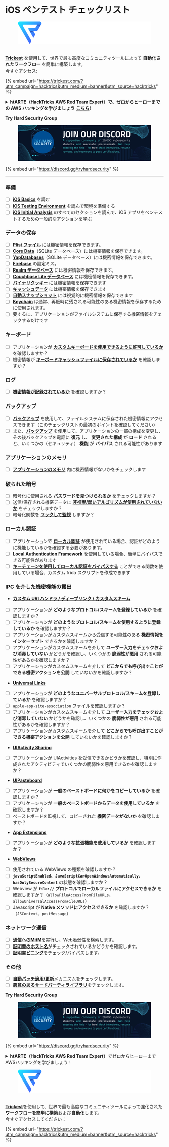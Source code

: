 # iOS ペンテスト チェックリスト

<figure><img src="../.gitbook/assets/image (48).png" alt=""><figcaption></figcaption></figure>

\
[**Trickest**](https://trickest.com/?utm\_campaign=hacktrics\&utm\_medium=banner\&utm\_source=hacktricks) を使用して、世界で最も高度なコミュニティツールによって **自動化されたワークフロー** を簡単に構築します。\
今すぐアクセス:

{% embed url="https://trickest.com/?utm_campaign=hacktrics&utm_medium=banner&utm_source=hacktricks" %}

<details>

<summary><strong>htARTE（HackTricks AWS Red Team Expert）で、ゼロからヒーローまでの AWS ハッキングを学びましょう</strong> <a href="https://training.hacktricks.xyz/courses/arte"><strong>こちら</strong></a><strong>!</strong></summary>

HackTricks をサポートする他の方法:

* **HackTricks で企業を宣伝**したい場合や **HackTricks を PDF でダウンロード** したい場合は、[**SUBSCRIPTION PLANS**](https://github.com/sponsors/carlospolop) をチェックしてください！
* [**公式 PEASS & HackTricks スワッグ**](https://peass.creator-spring.com) を入手
* [**The PEASS Family**](https://opensea.io/collection/the-peass-family) を発見し、独占的な [**NFTs**](https://opensea.io/collection/the-peass-family) のコレクションを見つける
* 💬 [**Discord グループ**](https://discord.gg/hRep4RUj7f) に参加するか、[**telegram グループ**](https://t.me/peass) に参加するか、**Twitter** 🐦 [**@carlospolopm**](https://twitter.com/hacktricks\_live)** をフォローする**
* **ハッキングテクニックを共有するために、** [**HackTricks**](https://github.com/carlospolop/hacktricks) と [**HackTricks Cloud**](https://github.com/carlospolop/hacktricks-cloud) の github リポジトリに PR を提出する

</details>

**Try Hard Security Group**

<figure><img src="../.gitbook/assets/telegram-cloud-document-1-5159108904864449420.jpg" alt=""><figcaption></figcaption></figure>

{% embed url="https://discord.gg/tryhardsecurity" %}

***

### 準備

* [ ] [**iOS Basics**](ios-pentesting/ios-basics.md) を読む
* [ ] [**iOS Testing Environment**](ios-pentesting/ios-testing-environment.md) を読んで環境を準備する
* [ ] [**iOS Initial Analysis**](ios-pentesting/#initial-analysis) のすべてのセクションを読んで、iOS アプリをペンテストするための一般的なアクションを学ぶ

### データの保存

* [ ] [**Plist ファイル**](ios-pentesting/#plist) には機密情報を保存できます。
* [ ] [**Core Data**](ios-pentesting/#core-data)（SQLite データベース）には機密情報を保存できます。
* [ ] [**YapDatabases**](ios-pentesting/#yapdatabase)（SQLite データベース）には機密情報を保存できます。
* [ ] [**Firebase**](ios-pentesting/#firebase-real-time-databases) の設定ミス。
* [ ] [**Realm データベース**](ios-pentesting/#realm-databases) には機密情報を保存できます。
* [ ] [**Couchbase Lite データベース**](ios-pentesting/#couchbase-lite-databases) には機密情報を保存できます。
* [ ] [**バイナリクッキー**](ios-pentesting/#cookies) には機密情報を保存できます
* [ ] [**キャッシュデータ**](ios-pentesting/#cache) には機密情報を保存できます
* [ ] [**自動スナップショット**](ios-pentesting/#snapshots) には視覚的に機密情報を保存できます
* [ ] [**Keychain**](ios-pentesting/#keychain) は通常、再販時に残される可能性のある機密情報を保存するために使用されます。
* [ ] 要するに、アプリケーションがファイルシステムに保存する機密情報をチェックするだけです

### キーボード

* [ ] アプリケーションが [**カスタムキーボードを使用できるように許可しているか**](ios-pentesting/#custom-keyboards-keyboard-cache) を確認しますか？
* [ ] 機密情報が [**キーボードキャッシュファイルに保存されているか**](ios-pentesting/#custom-keyboards-keyboard-cache) を確認しますか？

### **ログ**

* [ ] [**機密情報が記録されているか**](ios-pentesting/#logs) を確認しますか？

### バックアップ

* [ ] [**バックアップ**](ios-pentesting/#backups) を使用して、ファイルシステムに保存された機密情報にアクセスできます（このチェックリストの最初のポイントを確認してください）
* [ ] また、[**バックアップ**](ios-pentesting/#backups) を使用して、アプリケーションの一部の構成を変更し、その後バックアップを電話に **復元** し、 **変更された構成** が **ロード** されると、いくつかの（セキュリティ） **機能** が **バイパス** される可能性があります

### **アプリケーションのメモリ**

* [ ] [**アプリケーションのメモリ**](ios-pentesting/#testing-memory-for-sensitive-data) 内に機密情報がないかをチェックします

### **破られた暗号**

* [ ] 暗号化に使用される [**パスワードを見つけられるか**](ios-pentesting/#broken-cryptography) をチェックしますか？
* [ ] 送信/保存される機密データに [**非推奨/弱いアルゴリズムが使用されていないか**](ios-pentesting/#broken-cryptography) をチェックしますか？
* [ ] 暗号化関数を [**フックして監視**](ios-pentesting/#broken-cryptography) しますか？

### **ローカル認証**

* [ ] アプリケーションで [**ローカル認証**](ios-pentesting/#local-authentication) が使用されている場合、認証がどのように機能しているかを確認する必要があります。
* [ ] [**Local Authentication Framework**](ios-pentesting/#local-authentication-framework) を使用している場合、簡単にバイパスできる可能性があります
* [ ] [**キーチェーンを使用してローカル認証をバイパスする**](ios-pentesting/#local-authentication-using-keychain) ことができる関数を使用している場合、カスタム frida スクリプトを作成できます

### IPC を介した機密機能の露出

* [**カスタム URI ハンドラ / ディープリンク / カスタムスキーム**](ios-pentesting/#custom-uri-handlers-deeplinks-custom-schemes)
* [ ] アプリケーションが **どのようなプロトコル/スキームを登録しているか** を確認しますか？
* [ ] アプリケーションが **どのようなプロトコル/スキームを使用するように登録しているか** を確認しますか？
* [ ] アプリケーションがカスタムスキームから受信する可能性のある **機密情報をインターセプト** できるかを確認しますか？
* [ ] アプリケーションがカスタムスキームを介して **ユーザー入力をチェックおよび消毒していない** かどうかを確認し、いくつかの **脆弱性が悪用** される可能性があるかを確認しますか？
* [ ] アプリケーションがカスタムスキームを介して **どこからでも呼び出すことができる機密アクションを公開** していないかを確認しますか？
* [**Universal Links**](ios-pentesting/#universal-links)
* [ ] アプリケーションが **どのようなユニバーサルプロトコル/スキームを登録しているか** を確認しますか？
* [ ] `apple-app-site-association` ファイルを確認しますか？
* [ ] アプリケーションがカスタムスキームを介して **ユーザー入力をチェックおよび消毒していない** かどうかを確認し、いくつかの **脆弱性が悪用** される可能性があるかを確認しますか？
* [ ] アプリケーションがカスタムスキームを介して **どこからでも呼び出すことができる機密アクションを公開** していないかを確認しますか？
* [**UIActivity Sharing**](ios-pentesting/ios-uiactivity-sharing.md)
* [ ] アプリケーションが UIActivities を受信できるかどうかを確認し、特別に作成されたアクティビティでいくつかの脆弱性を悪用できるかを確認しますか？
* [**UIPasteboard**](ios-pentesting/ios-uipasteboard.md)
* [ ] アプリケーションが **一般のペーストボードに何かをコピーしているか** を確認しますか？
* [ ] アプリケーションが **一般のペーストボードからデータを使用しているか** を確認しますか？
* [ ] ペーストボードを監視して、コピーされた **機密データがないか** を確認しますか？
* [**App Extensions**](ios-pentesting/ios-app-extensions.md)
* [ ] アプリケーションが **どのような拡張機能を使用しているか** を確認しますか？
* [**WebViews**](ios-pentesting/ios-webviews.md)
* [ ] 使用されている WebViews の種類を確認しますか？
* [ ] **`javaScriptEnabled`**、**`JavaScriptCanOpenWindowsAutomatically`**、**`hasOnlySecureContent`** の状態を確認しますか？
* [ ] Webview が **`file://` プロトコルでローカルファイルにアクセスできるか** を確認しますか？（`allowFileAccessFromFileURLs`、`allowUniversalAccessFromFileURLs`）
* [ ] Javascript が **Native メソッドにアクセスできるか** を確認しますか？（`JSContext`、`postMessage`）
### ネットワーク通信

* [ ] [**通信へのMitM**](ios-pentesting/#network-communication)を実行し、Web脆弱性を検索します。
* [ ] [**証明書のホスト名**](ios-pentesting/#hostname-check)がチェックされているかどうかを確認します。
* [ ] [**証明書ピニング**](ios-pentesting/#certificate-pinning)をチェック/バイパスします。

### **その他**

* [ ] [**自動パッチ適用/更新**](ios-pentesting/#hot-patching-enforced-updateing)メカニズムをチェックします。
* [ ] [**悪意のあるサードパーティライブラリ**](ios-pentesting/#third-parties)をチェックします。

**Try Hard Security Group**

<figure><img src="../.gitbook/assets/telegram-cloud-document-1-5159108904864449420.jpg" alt=""><figcaption></figcaption></figure>

{% embed url="https://discord.gg/tryhardsecurity" %}

<details>

<summary><strong>htARTE（HackTricks AWS Red Team Expert）</strong>でゼロからヒーローまでAWSハッキングを学びましょう！</summary>

HackTricksをサポートする他の方法：

* **HackTricksで企業を宣伝**したい場合や**HackTricksをPDFでダウンロード**したい場合は、[**SUBSCRIPTION PLANS**](https://github.com/sponsors/carlospolop)をチェックしてください！
* [**公式PEASS＆HackTricksスワッグ**](https://peass.creator-spring.com)を入手する
* [**The PEASS Family**](https://opensea.io/collection/the-peass-family)を発見し、独占的な[**NFT**](https://opensea.io/collection/the-peass-family)コレクションを見つける
* 💬 [**Discordグループ**](https://discord.gg/hRep4RUj7f)または[**telegramグループ**](https://t.me/peass)に**参加**するか、**Twitter** 🐦 [**@carlospolopm**](https://twitter.com/hacktricks_live)を**フォロー**する。
* **HackTricks**と[**HackTricks Cloud**](https://github.com/carlospolop/hacktricks-cloud)のGitHubリポジトリにPRを提出して、あなたのハッキングトリックを共有してください。

</details>

<figure><img src="../.gitbook/assets/image (48).png" alt=""><figcaption></figcaption></figure>

\
[**Trickest**](https://trickest.com/?utm_campaign=hacktrics&utm_medium=banner&utm_source=hacktricks)を使用して、世界で最も高度なコミュニティツールによって強化された**ワークフローを簡単に構築**および**自動化**します。\
今すぐアクセスしてください：

{% embed url="https://trickest.com/?utm_campaign=hacktrics&utm_medium=banner&utm_source=hacktricks" %}
